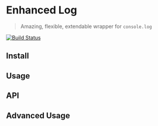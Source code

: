 # Enhanced Log

>Amazing, flexible, extendable wrapper for `console.log`

[![Build Status](https://travis-ci.org/broadsw0rd/enhanced-log.svg?branch=master)](https://travis-ci.org/broadsw0rd/enhanced-log)

## Install

## Usage

## API

## Advanced Usage
